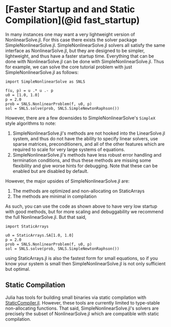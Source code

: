 # [Faster Startup and and Static Compilation](@id fast_startup)

In many instances one may want a very lightweight version of NonlinearSolve.jl. For this
case there exists the solver package SimpleNonlinearSolve.jl. SimpleNonlinearSolve.jl
solvers all satisfy the same interface as NonlinearSolve.jl, but they are designed to be
simpler, lightweight, and thus have a faster startup time. Everything that can be done with
NonlinearSolve.jl can be done with SimpleNonlinearSolve.jl. Thus for example, we can solve
the core tutorial problem with just SimpleNonlinearSolve.jl as follows:

```@example simple
import SimpleNonlinearSolve as SNLS

f(u, p) = u .* u .- p
u0 = [1.0, 1.0]
p = 2.0
prob = SNLS.NonlinearProblem(f, u0, p)
sol = SNLS.solve(prob, SNLS.SimpleNewtonRaphson())
```

However, there are a few downsides to SimpleNonlinearSolve's `SimpleX` style algorithms to
note:

 1. SimpleNonlinearSolve.jl's methods are not hooked into the LinearSolve.jl system, and
    thus do not have the ability to specify linear solvers, use sparse matrices,
    preconditioners, and all of the other features which are required to scale for very
    large systems of equations.
 2. SimpleNonlinearSolve.jl's methods have less robust error handling and termination
    conditions, and thus these methods are missing some flexibility and give worse hints
    for debugging. Note that these can be enabled but are disabled by default.

However, the major upsides of SimpleNonlinearSolve.jl are:

 1. The methods are optimized and non-allocating on StaticArrays
 2. The methods are minimal in compilation

As such, you can use the code as shown above to have very low startup with good methods, but
for more scaling and debuggability we recommend the full NonlinearSolve.jl. But that said,

```@example simple
import StaticArrays

u0 = StaticArrays.SA[1.0, 1.0]
p = 2.0
prob = SNLS.NonlinearProblem(f, u0, p)
sol = SNLS.solve(prob, SNLS.SimpleNewtonRaphson())
```

using StaticArrays.jl is also the fastest form for small equations, so if you know your
system is small then SimpleNonlinearSolve.jl is not only sufficient but optimal.

## Static Compilation

Julia has tools for building small binaries via static compilation with
[StaticCompiler.jl](https://github.com/tshort/StaticCompiler.jl).
However, these tools are currently limited to type-stable non-allocating functions. That
said, SimpleNonlinearSolve.jl's solvers are precisely the subset of NonlinearSolve.jl which
are compatible with static compilation.
